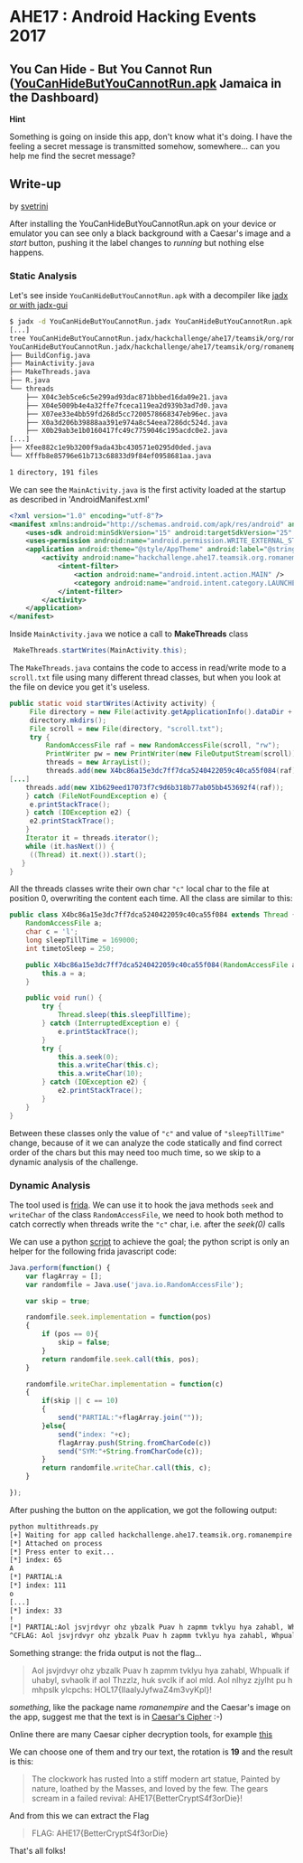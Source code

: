 # AHE17 : Android Hacking Events 2017

## **You Can Hide - But You Cannot Run** ([YouCanHideButYouCannotRun.apk](https://team-sik.org/wp-content/uploads/2017/06/YouCanHideButYouCannotRun.apk_.zip) Jamaica in the Dashboard)

**Hint**

Something is going on inside this app, don't know what it's doing. I have the feeling a secret message is transmitted somehow, somewhere... can you help me find the secret message?

## Write-up

by [svetrini](https://github.com/ningod)

After installing the YouCanHideButYouCannotRun.apk on your device or emulator you can see only a black background with a Caesar's image and a *start* button, pushing it the label changes to *running* but nothing else happens.

### Static Analysis

Let's see inside  `YouCanHideButYouCannotRun.apk` with a decompiler like [jadx or with jadx-gui](https://github.com/skylot/jadx)

```bash
$ jadx -d YouCanHideButYouCannotRun.jadx YouCanHideButYouCannotRun.apk
[...]
tree YouCanHideButYouCannotRun.jadx/hackchallenge/ahe17/teamsik/org/romanempire/         
YouCanHideButYouCannotRun.jadx/hackchallenge/ahe17/teamsik/org/romanempire/
├── BuildConfig.java
├── MainActivity.java
├── MakeThreads.java
├── R.java
└── threads
    ├── X04c3eb5ce6c5e299ad93dac871bbbed16da09e21.java
    ├── X04e5009b4e4a32ffe7fceca119ea2d939b3ad7d0.java
    ├── X07ee33e4bb59fd268d5cc7200578668347eb96ec.java
    ├── X0a3d206b39888aa391e974a8c54eea7286dc524d.java
    ├── X0b29ab3e1b0160417fc49c7759046c195acdc0e2.java
[...]
├── Xfee882c1e9b3200f9ada43bc430571e0295d0ded.java
└── Xfffb8e85796e61b713c68833d9f84ef0958681aa.java

1 directory, 191 files
```

We can see the `MainActivity.java` is the first activity loaded at the startup as described in 'AndroidManifest.xml'

```xml
<?xml version="1.0" encoding="utf-8"?>
<manifest xmlns:android="http://schemas.android.com/apk/res/android" android:versionCode="1" android:versionName="1.0" package="hackchallenge.ahe17.teamsik.org.romanempire" platformBuildVersionCode="25" platformBuildVersionName="7.1.1">
    <uses-sdk android:minSdkVersion="15" android:targetSdkVersion="25" />
    <uses-permission android:name="android.permission.WRITE_EXTERNAL_STORAGE" />
    <application android:theme="@style/AppTheme" android:label="@string/app_name" android:icon="@mipmap/ic_launcher" android:debuggable="true" android:allowBackup="true" android:supportsRtl="true" android:roundIcon="@mipmap/ic_launcher_round">
        <activity android:name="hackchallenge.ahe17.teamsik.org.romanempire.MainActivity">
            <intent-filter>
                <action android:name="android.intent.action.MAIN" />
                <category android:name="android.intent.category.LAUNCHER" />
            </intent-filter>
        </activity>
    </application>
</manifest>
```
Inside `MainActivity.java` we notice a call to  **MakeThreads** class

```java
 MakeThreads.startWrites(MainActivity.this);
```

The `MakeThreads.java` contains the code to access in read/write mode to a `scroll.txt` file using many different thread classes, but when you look at the file on device you get it's useless.

```java
public static void startWrites(Activity activity) {
     File directory = new File(activity.getApplicationInfo().dataDir + "/Rome");
     directory.mkdirs();
     File scroll = new File(directory, "scroll.txt");
     try {
         RandomAccessFile raf = new RandomAccessFile(scroll, "rw");
         PrintWriter pw = new PrintWriter(new FileOutputStream(scroll));
         threads = new ArrayList();
         threads.add(new X4bc86a15e3dc7ff7dca5240422059c40ca55f084(raf));
[...]
    threads.add(new X1b629eed17073f7c9d6b318b77ab05bb453692f4(raf));
    } catch (FileNotFoundException e) {
     e.printStackTrace();
    } catch (IOException e2) {
     e2.printStackTrace();
    }
    Iterator it = threads.iterator();
    while (it.hasNext()) {
     ((Thread) it.next()).start();
   }
}
```

All the threads classes write their own char `"c"` local char to the file at position 0, overwriting the content each time. All the class are similar to this:

```java
public class X4bc86a15e3dc7ff7dca5240422059c40ca55f084 extends Thread {
    RandomAccessFile a;
    char c = 'l';
    long sleepTillTime = 169000;
    int timetoSleep = 250;

    public X4bc86a15e3dc7ff7dca5240422059c40ca55f084(RandomAccessFile a) {
        this.a = a;
    }

    public void run() {
        try {
            Thread.sleep(this.sleepTillTime);
        } catch (InterruptedException e) {
            e.printStackTrace();
        }
        try {
            this.a.seek(0);
            this.a.writeChar(this.c);
            this.a.writeChar(10);
        } catch (IOException e2) {
            e2.printStackTrace();
        }
    }
}
```
Between these classes only the value of `"c"` and value of `"sleepTillTime"` change, because of it we can analyze the code statically and find correct order of the chars but this may need too much time, so we skip to a dynamic analysis of the challenge.



### Dynamic Analysis

The tool used is [frida](https://www.frida.re/).
We can use it to hook the java methods `seek` and `writeChar` of the class `RandomAccessFile`, we need to hook both method to catch correctly when threads write the `"c"` char, i.e. after the *seek(0)* calls


We can use a python [script](multithreads.py) to achieve the goal; the python script is only an helper for the following frida javascript code:

```js
Java.perform(function() {
    var flagArray = [];
    var randomfile = Java.use('java.io.RandomAccessFile');

    var skip = true;

    randomfile.seek.implementation = function(pos)
    {
        if (pos == 0){
            skip = false;
        }
        return randomfile.seek.call(this, pos);
    }

    randomfile.writeChar.implementation = function(c)
    {
        if(skip || c == 10)
        {
            send("PARTIAL:"+flagArray.join(""));   
        }else{
            send("index: "+c);
            flagArray.push(String.fromCharCode(c))
            send("SYM:"+String.fromCharCode(c));
        }
        return randomfile.writeChar.call(this, c);
    }

});
```


After pushing the button on the application, we got the following output:
```bash
python multithreads.py
[+] Waiting for app called hackchallenge.ahe17.teamsik.org.romanempire
[*] Attached on process
[*] Press enter to exit...
[*] index: 65
A
[*] PARTIAL:A
[*] index: 111
o
[...]
[*] index: 33
!
[*] PARTIAL:Aol jsvjrdvyr ohz ybzalk Puav h zapmm tvklyu hya zahabl, Whpualk if uhabyl, svhaolk if aol Thzzlz, huk svclk if aol mld. Aol nlhyz zjylht pu h mhpslk ylcpchs: HOL17{IlaalyJyfwaZ4m3vyKpl}!
^CFLAG: Aol jsvjrdvyr ohz ybzalk Puav h zapmm tvklyu hya zahabl, Whpualk if uhabyl, svhaolk if aol Thzzlz, huk svclk if aol mld. Aol nlhyz zjylht pu h mhpslk ylcpchs HOL17{IlaalyJyfwaZ4m3vyKpl}!

```

Something strange: the frida output is not the flag...

> Aol jsvjrdvyr ohz ybzalk Puav h zapmm tvklyu hya zahabl, Whpualk if uhabyl, svhaolk if aol Thzzlz, huk svclk if aol mld. Aol nlhyz zjylht pu h mhpslk ylcpchs: HOL17{IlaalyJyfwaZ4m3vyKpl}!


*something*, like the package name *romanempire*  and the Caesar's image on the app, suggest me that the text is in [Caesar's Cipher](https://en.wikipedia.org/wiki/Caesar_cipher) :-)

Online there are many Caesar cipher decryption tools, for example [this](http://www.xarg.org/tools/caesar-cipher/)

We can choose one of them and try our text, the rotation is **19** and the result is this:

> The clockwork has rusted Into a stiff modern art statue, Painted by nature, loathed by the Masses, and loved by the few. The gears scream in a failed revival: AHE17{BetterCryptS4f3orDie}!

And from this we can extract the Flag

>  FLAG:  AHE17{BetterCryptS4f3orDie}

That's all folks!
